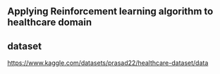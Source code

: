 ## Applying Reinforcement learning algorithm to healthcare domain


## dataset
https://www.kaggle.com/datasets/prasad22/healthcare-dataset/data  

